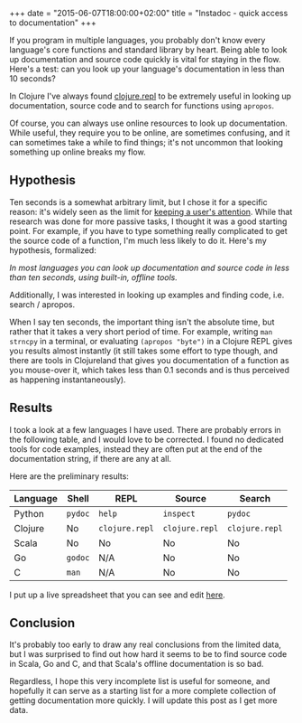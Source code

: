 +++
date = "2015-06-07T18:00:00+02:00"
title = "Instadoc - quick access to documentation"
+++

If you program in multiple languages, you probably don't know every
language's core functions and standard library by heart. Being able to
look up documentation and source code quickly is vital for staying in
the flow. Here's a test: can you look up your language's documentation
in less than 10 seconds?

<!--more-->

In Clojure I've always found
[clojure.repl](https://clojure.github.io/clojure/clojure.repl-api.html)
to be extremely useful in looking up documentation, source code and to
search for functions using `apropos`.

Of course, you can always use online resources to look up
documentation. While useful, they require you to be online, are
sometimes confusing, and it can sometimes take a while to find things;
it's not uncommon that looking something up online breaks my flow.

## Hypothesis

Ten seconds is a somewhat arbitrary limit, but I chose it for a
specific reason: it's widely seen as the limit for
[keeping a user's attention](http://www.nngroup.com/articles/response-times-3-important-limits/). While
that research was done for more passive tasks, I thought it was a good
starting point. For example, if you have to type something really
complicated to get the source code of a function, I'm much less likely
to do it. Here's my hypothesis, formalized:

*In most languages you can look up documentation and source code in
less than ten seconds, using built-in, offline tools.*

Additionally, I was interested in looking up examples and finding
code, i.e. search / apropos.

When I say ten seconds, the important thing isn't the absolute time,
but rather that it takes a very short period of time. For example,
writing `man strncpy` in a terminal, or evaluating `(apropos "byte")`
in a Clojure REPL gives you results almost instantly (it still takes
some effort to type though, and there are tools in Clojureland that
gives you documentation of a function as you mouse-over it, which
takes less than 0.1 seconds and is thus perceived as happening
instantaneously).

## Results

I took a look at a few languages I have used. There are probably
errors in the following table, and I would love to be corrected. I
found no dedicated tools for code examples, instead they are often put
at the end of the documentation string, if there are any at all.

Here are the preliminary results:

| Language | Shell   | REPL           | Source         | Search         |
|----------|---------|----------------|----------------|----------------|
| Python   | `pydoc` | `help`         | `inspect`      | `pydoc`        |
| Clojure  | No      | `clojure.repl` | `clojure.repl` | `clojure.repl` |
| Scala    | No      | No             | No             | No             |
| Go       | `godoc` | N/A            | No             | No             |
| C        | `man`   | N/A            | No             | No             |

I put up a live spreadsheet that you can see and edit
[here](http://experiments.oskarth.com/instadoc-live/).

## Conclusion

It's probably too early to draw any real conclusions from the limited
data, but I was surprised to find out how hard it seems to be to find
source code in Scala, Go and C, and that Scala's offline documentation
is so bad.

Regardless, I hope this very incomplete list is useful for someone,
and hopefully it can serve as a starting list for a more complete
collection of getting documentation more quickly. I will update this
post as I get more data.

